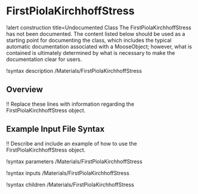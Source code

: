 # FirstPiolaKirchhoffStress

!alert construction title=Undocumented Class
The FirstPiolaKirchhoffStress has not been documented. The content listed below should be used as a starting point for
documenting the class, which includes the typical automatic documentation associated with a
MooseObject; however, what is contained is ultimately determined by what is necessary to make the
documentation clear for users.

!syntax description /Materials/FirstPiolaKirchhoffStress

## Overview

!! Replace these lines with information regarding the FirstPiolaKirchhoffStress object.

## Example Input File Syntax

!! Describe and include an example of how to use the FirstPiolaKirchhoffStress object.

!syntax parameters /Materials/FirstPiolaKirchhoffStress

!syntax inputs /Materials/FirstPiolaKirchhoffStress

!syntax children /Materials/FirstPiolaKirchhoffStress
